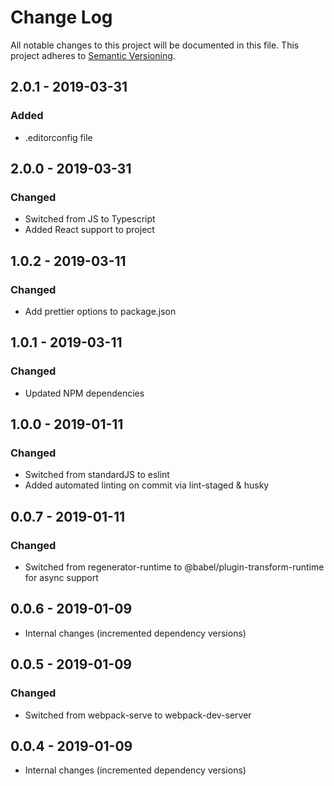 # Change Log

All notable changes to this project will be documented in this file.
This project adheres to [Semantic Versioning](http://semver.org/).

## 2.0.1 - 2019-03-31

### Added

- .editorconfig file

## 2.0.0 - 2019-03-31

### Changed

- Switched from JS to Typescript
- Added React support to project

## 1.0.2 - 2019-03-11

### Changed

- Add prettier options to package.json

## 1.0.1 - 2019-03-11

### Changed

- Updated NPM dependencies

## 1.0.0 - 2019-01-11

### Changed

- Switched from standardJS to eslint
- Added automated linting on commit via lint-staged & husky

## 0.0.7 - 2019-01-11

### Changed

- Switched from regenerator-runtime to @babel/plugin-transform-runtime for async support

## 0.0.6 - 2019-01-09

- Internal changes (incremented dependency versions)

## 0.0.5 - 2019-01-09

### Changed

- Switched from webpack-serve to webpack-dev-server

## 0.0.4 - 2019-01-09

- Internal changes (incremented dependency versions)

